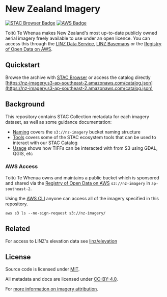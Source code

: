 # New Zealand Imagery

[![STAC Browser Badge](https://img.shields.io/badge/Open_in_STAC_Browser-%2309B3AD?style=flat&label=New%20Zealand%20Imagery&labelColor=%23144E63)](https://radiantearth.github.io/stac-browser/#/external/nz-imagery.s3-ap-southeast-2.amazonaws.com/catalog.json)
[![AWS Badge](https://img.shields.io/badge/Open_in_Registry_of_Open_Data_on_AWS-%23FF9900.svg?logo=amazon-web-services&logoColor=white&labelColor=%23232F3E)](https://registry.opendata.aws/nz-imagery/)

Toitū Te Whenua makes New Zealand's most up-to-date publicly owned aerial imagery freely available to use under an open licence. You can access this through the [LINZ Data Service](https://data.linz.govt.nz/data/category/aerial-photos/?s=n), [LINZ Basemaps](https://basemaps.linz.govt.nz/#@-41.8899962,174.0492437,z5) or the [Registry of Open Data on AWS](https://registry.opendata.aws/nz-imagery/).

## Quickstart

Browse the archive with [STAC Browser](https://radiantearth.github.io/stac-browser/#/external/nz-imagery.s3-ap-southeast-2.amazonaws.com/catalog.json) or access the catalog directly [https://nz-imagery.s3-ap-southeast-2.amazonaws.com/catalog.json](https://nz-imagery.s3-ap-southeast-2.amazonaws.com/catalog.json)

## Background

This repository contains STAC Collection metadata for each imagery dataset, as well as some guidance documentation:

- [Naming](docs/naming.md) covers the `s3://nz-imagery` bucket naming structure
- [Tools](docs/tools.md) covers some of the STAC ecosystem tools that can be used to interact with our STAC Catalog
- [Usage](docs/usage.md) shows how TIFFs can be interacted with from S3 using GDAL, QGIS, etc

### AWS Access

Toitū Te Whenua owns and maintains a public bucket which is sponsored and shared via the [Registry of Open Data on AWS](https://registry.opendata.aws/nz-imagery/) `s3://nz-imagery` in `ap-southeast-2`.

Using the [AWS CLI](https://aws.amazon.com/cli/) anyone can access all of the imagery specified in this repository.

```
aws s3 ls --no-sign-request s3://nz-imagery/
```

## Related

For access to LINZ's elevation data see [linz/elevation](https://github.com/linz/elevation)

## License

Source code is licensed under [MIT](LICENSE).

All metadata and docs are licensed under [CC-BY-4.0](https://creativecommons.org/licenses/by/4.0/).

For [more information on imagery attribution](https://www.linz.govt.nz/products-services/data/licensing-and-using-data/attributing-elevation-or-aerial-imagery-data).
